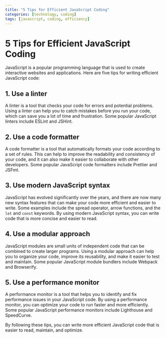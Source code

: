 ```yaml
---
title: "5 Tips for Efficient JavaScript Coding"
categories: [technology, coding]
tags: [javascript, coding, efficiency]
---
```


# 5 Tips for Efficient JavaScript Coding

JavaScript is a popular programming language that is used to create interactive websites and applications. Here are five tips for writing efficient JavaScript code:

## 1. Use a linter

A linter is a tool that checks your code for errors and potential problems. Using a linter can help you to catch mistakes before you run your code, which can save you a lot of time and frustration. Some popular JavaScript linters include ESLint and JSHint.

## 2. Use a code formatter

A code formatter is a tool that automatically formats your code according to a set of rules. This can help to improve the readability and consistency of your code, and it can also make it easier to collaborate with other developers. Some popular JavaScript code formatters include Prettier and JSFmt.

## 3. Use modern JavaScript syntax

JavaScript has evolved significantly over the years, and there are now many new syntax features that can make your code more efficient and easier to write. Some examples include the spread operator, arrow functions, and the `let` and `const` keywords. By using modern JavaScript syntax, you can write code that is more concise and easier to read.

## 4. Use a modular approach

JavaScript modules are small units of independent code that can be combined to create larger programs. Using a modular approach can help you to organize your code, improve its reusability, and make it easier to test and maintain. Some popular JavaScript module bundlers include Webpack and Browserify.

## 5. Use a performance monitor

A performance monitor is a tool that helps you to identify and fix performance issues in your JavaScript code. By using a performance monitor, you can optimize your code to run faster and more efficiently. Some popular JavaScript performance monitors include Lighthouse and SpeedCurve.

By following these tips, you can write more efficient JavaScript code that is easier to read, maintain, and optimize.
